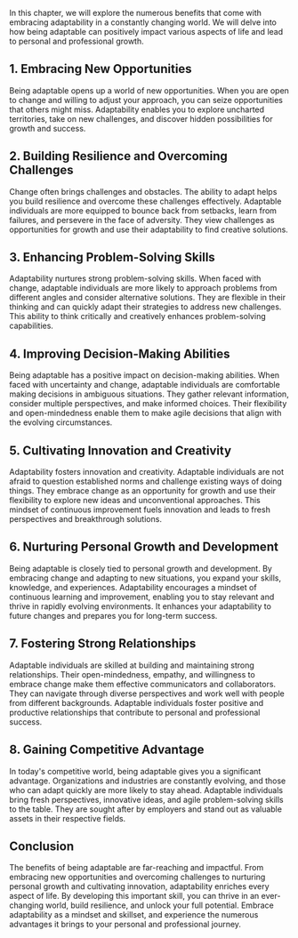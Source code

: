 
In this chapter, we will explore the numerous benefits that come with embracing adaptability in a constantly changing world. We will delve into how being adaptable can positively impact various aspects of life and lead to personal and professional growth.

**1. Embracing New Opportunities**
----------------------------------

Being adaptable opens up a world of new opportunities. When you are open to change and willing to adjust your approach, you can seize opportunities that others might miss. Adaptability enables you to explore uncharted territories, take on new challenges, and discover hidden possibilities for growth and success.

**2. Building Resilience and Overcoming Challenges**
----------------------------------------------------

Change often brings challenges and obstacles. The ability to adapt helps you build resilience and overcome these challenges effectively. Adaptable individuals are more equipped to bounce back from setbacks, learn from failures, and persevere in the face of adversity. They view challenges as opportunities for growth and use their adaptability to find creative solutions.

**3. Enhancing Problem-Solving Skills**
---------------------------------------

Adaptability nurtures strong problem-solving skills. When faced with change, adaptable individuals are more likely to approach problems from different angles and consider alternative solutions. They are flexible in their thinking and can quickly adapt their strategies to address new challenges. This ability to think critically and creatively enhances problem-solving capabilities.

**4. Improving Decision-Making Abilities**
------------------------------------------

Being adaptable has a positive impact on decision-making abilities. When faced with uncertainty and change, adaptable individuals are comfortable making decisions in ambiguous situations. They gather relevant information, consider multiple perspectives, and make informed choices. Their flexibility and open-mindedness enable them to make agile decisions that align with the evolving circumstances.

**5. Cultivating Innovation and Creativity**
--------------------------------------------

Adaptability fosters innovation and creativity. Adaptable individuals are not afraid to question established norms and challenge existing ways of doing things. They embrace change as an opportunity for growth and use their flexibility to explore new ideas and unconventional approaches. This mindset of continuous improvement fuels innovation and leads to fresh perspectives and breakthrough solutions.

**6. Nurturing Personal Growth and Development**
------------------------------------------------

Being adaptable is closely tied to personal growth and development. By embracing change and adapting to new situations, you expand your skills, knowledge, and experiences. Adaptability encourages a mindset of continuous learning and improvement, enabling you to stay relevant and thrive in rapidly evolving environments. It enhances your adaptability to future changes and prepares you for long-term success.

**7. Fostering Strong Relationships**
-------------------------------------

Adaptable individuals are skilled at building and maintaining strong relationships. Their open-mindedness, empathy, and willingness to embrace change make them effective communicators and collaborators. They can navigate through diverse perspectives and work well with people from different backgrounds. Adaptable individuals foster positive and productive relationships that contribute to personal and professional success.

**8. Gaining Competitive Advantage**
------------------------------------

In today's competitive world, being adaptable gives you a significant advantage. Organizations and industries are constantly evolving, and those who can adapt quickly are more likely to stay ahead. Adaptable individuals bring fresh perspectives, innovative ideas, and agile problem-solving skills to the table. They are sought after by employers and stand out as valuable assets in their respective fields.

**Conclusion**
--------------

The benefits of being adaptable are far-reaching and impactful. From embracing new opportunities and overcoming challenges to nurturing personal growth and cultivating innovation, adaptability enriches every aspect of life. By developing this important skill, you can thrive in an ever-changing world, build resilience, and unlock your full potential. Embrace adaptability as a mindset and skillset, and experience the numerous advantages it brings to your personal and professional journey.
